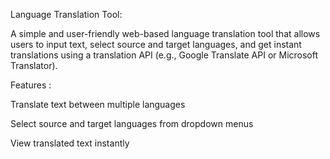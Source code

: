 Language Translation Tool:

A simple and user-friendly web-based language translation tool that allows users to input text, select source and target languages, and get instant translations using a translation API (e.g., Google Translate API or Microsoft Translator).

Features :

Translate text between multiple languages

Select source and target languages from dropdown menus

View translated text instantly
